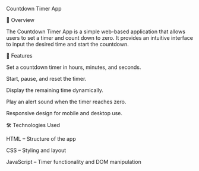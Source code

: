 Countdown Timer App

📌 Overview

The Countdown Timer App is a simple web-based application that allows users to set a timer and count down to zero. It provides an intuitive interface to input the desired time and start the countdown.

🎯 Features

Set a countdown timer in hours, minutes, and seconds.

Start, pause, and reset the timer.

Display the remaining time dynamically.

Play an alert sound when the timer reaches zero.

Responsive design for mobile and desktop use.

🛠️ Technologies Used

HTML – Structure of the app

CSS – Styling and layout

JavaScript – Timer functionality and DOM manipulation
